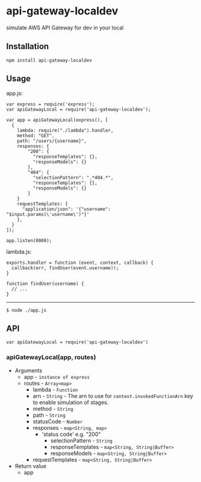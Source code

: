 # api-gateway-localdev

simulate AWS API Gateway for dev in your local

## Installation

```
npm install api-gateway-localdev
```

## Usage

app.js:

```node
var express = require('express');
var apiGatewayLocal = require('api-gateway-localdev');

var app = apiGatewayLocal(express(), [
  {
    lambda: require("./lambda").handler,
    method: "GET",
    path: "/users/{username}",
    responses: {
        "200": {
          "responseTemplates": {},
          "responseModels": {}
        },
        "404": {
          "selectionPattern": ".*404.*",
          "responseTemplates": {},
          "responseModels": {}
        }
    }
    requestTemplates: {
      "application/json": '{"username": "$input.params(\'username\')"}'
    },
  }
]);

app.listen(8000);
```

lambda.js:

```node
exports.handler = function (event, context, callback) {
  callback(err, findUser(event.username));
}

function findUser(username) {
  // ...
}
```

***

```
$ node ./app.js
```

## API

```node
var apiGatewayLocal = require('api-gateway-localdev')
```

### apiGatewayLocal(app, routes)

- Arguments
  - app - `instance of express`
  - routes - `Array<map>`
    - lambda - `Function`
    - arn - `String` - The arn to use for `context.invokedFunctionArn` key to enable simulation of stages.
    - method - `String`
    - path - `String`
    - statusCode - `Number`
    - responses - `map<String, map>`
      - 'status code' e.g. "200"
        - selectionPattern - `String`
        - responseTemplates - `map<String, String|Buffer>`
        - responseModels - `map<String, String|Buffer>`
    - requestTemplates - `map<String, String|Buffer>`
- Return value
  - app

